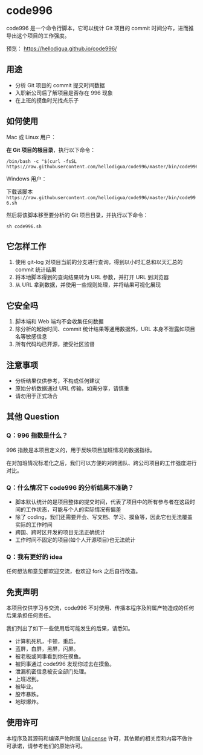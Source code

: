 # code996

code996 是一个命令行脚本，它可以统计 Git 项目的 commit 时间分布，进而推导出这个项目的工作强度。

预览： https://hellodigua.github.io/code996/

## 用途

- 分析 Git 项目的 commit 提交时间数据
- 入职新公司后了解项目是否存在 996 现象
- 在上班的摸鱼时光找点乐子

## 如何使用

Mac 或 Linux 用户：

**在 Git 项目的根目录**，执行以下命令：

```
/bin/bash -c "$(curl -fsSL https://raw.githubusercontent.com/hellodigua/code996/master/bin/code996.sh)"
```

Windows 用户：

下载该脚本 `https://raw.githubusercontent.com/hellodigua/code996/master/bin/code996.sh`

然后将该脚本移至要分析的 Git 项目目录，并执行以下命令：

```
sh code996.sh
```

<!-- <details>
<summary>展开查看更多命令</summary>

```
```

</details> -->

## 它怎样工作

1. 使用 git-log 对项目当前的分支进行查询，得到以小时汇总和以天汇总的 commit 统计结果
2. 将本地脚本得到的查询结果转为 URL 参数，并打开 URL 到浏览器
3. 从 URL 拿到数据，并使用一些规则处理，并将结果可视化展现

## 它安全吗

1. 脚本端和 Web 端均不会收集任何数据
2. 除分析的起始时间、commit 统计结果等通用数据外，URL 本身不泄露如项目名等敏感信息
3. 所有代码均已开源，接受社区监督

## 注意事项

- 分析结果仅供参考，不构成任何建议
- 原始分析数据通过 URL 传输，如需分享，请慎重
- 请勿用于正式场合

## 其他 Question

### Q：996 指数是什么？

996 指数是本项目定义的，用于反映项目加班情况的数据指标。

在对加班情况标准化之后，我们可以方便的对跨团队、跨公司项目的工作强度进行对比。

### Q：什么情况下 code996 的分析结果不准确？

- 脚本默认统计的是项目整体的提交时间，代表了项目中的所有参与者在这段时间的工作状态，可能与个人的实际情况有偏差
- 除了 coding，我们还需要开会、写文档、学习、摸鱼等，因此它也无法覆盖实际的工作时间
- 跨国、跨时区开发的项目无法正确统计
- 工作时间不固定的项目(如个人开源项目)也无法统计

### Q：我有更好的 idea

任何想法和意见都欢迎交流，也欢迎 fork 之后自行改造。

## 免责声明

本项目仅供学习与交流，code996 不对使用、传播本程序及附属产物造成的任何后果承担任何责任。

我们列出了如下一些使用后可能发生的后果，请悉知。

- 计算机死机，卡顿，重启。
- 蓝屏，白屏，黑屏，闪屏。
- 被老板或同事看到你在摸鱼。
- 被同事通过 code996 发现你过去在摸鱼。
- 泄漏机密信息被安全部门处理。
- 上班迟到。
- 被毕业。
- 股市暴跌。
- 地球爆炸。

## 使用许可

本程序及其源码和编译产物附属 [Unlicense](LICENSE) 许可，其依赖的相关库和内容不做许可承诺，请参考他们的原始许可。
